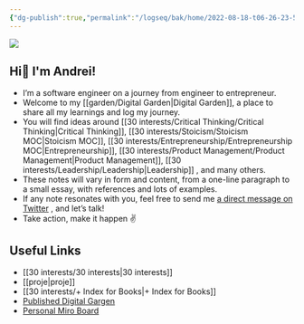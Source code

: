 ```yaml
---
{"dg-publish":true,"permalink":"/logseq/bak/home/2022-08-18-t06-26-23-508-z/","tags":"gardenEntry","dgHomeLink":true,"dgPassFrontmatter":false}
---
```


![](https://i.imgur.com/v1LQMYT.png)

## Hi👋 I'm Andrei!
- I’m a software engineer on a journey from engineer to entrepreneur.
- Welcome to my [[garden/Digital Garden|Digital Garden]], a place to share all my learnings and log my journey.
- You will find ideas around [[30 interests/Critical Thinking/Critical Thinking|Critical Thinking]], [[30 interests/Stoicism/Stoicism MOC|Stoicism MOC]], [[30 interests/Entrepreneurship/Entrepreneurship MOC|Entrepreneurship]], [[30 interests/Product Management/Product Management|Product Management]], [[30 interests/Leadership/Leadership|Leadership]] , and many others.
- These notes will vary in form and content, from a one-line paragraph to a small essay, with references and lots of examples.
- If any note resonates with you, feel free to send me [a direct message on Twitter](https://twitter.com/messages/compose?recipient_id=25110315) , and let’s talk!
- Take action, make it happen ✌️
## Useful Links
- [[30 interests/30 interests|30 interests]]
- [[proje|proje]]
- [[30 interests/+ Index for Books|+ Index for Books]]
- [Published Digital Gargen](https://razvan-andrei-surdu.eu/)
- [Personal Miro Board](https://miro.com/app/board/o9J_lZjzMII=/)